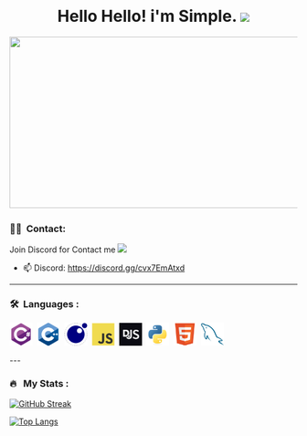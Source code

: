 <p align="center"><img src="https://komarev.com/ghpvc/?username=MrSimpleJS&style=flat-square&color=blue" alt=""></p>

<h1 align="center">Hello Hello! i'm Simple. <img src="https://media.giphy.com/media/hvRJCLFzcasrR4ia7z/giphy.gif" width="30px"></h1>

<p align="center"><img src="https://media.giphy.com/media/dWesBcTLavkZuG35MI/giphy.gif" width="600" height="300"  /></p>

### :woman_technologist: &nbsp;Contact:

Join Discord for Contact me <img src="https://media.giphy.com/media/WUlplcMpOCEmTGBtBW/giphy.gif" width="30">

- 📫 Discord:&nbsp;https://discord.gg/cvx7EmAtxd

---

### 🛠 &nbsp;Languages :

<p>
<img src="https://github.com/devicons/devicon/blob/master/icons/csharp/csharp-original.svg" title="C#" alt="CS" width="40" height="40"/>&nbsp;
<img src="https://github.com/devicons/devicon/blob/master/icons/cplusplus/cplusplus-original.svg" title="C++" alt="CPP" width="40" height="40"/>&nbsp;
<img src="https://github.com/devicons/devicon/blob/master/icons/lua/lua-original.svg" title="Lua" alt="Lua" width="40" height="40"/>&nbsp;
<img src="https://github.com/devicons/devicon/blob/master/icons/javascript/javascript-original.svg" title="JS" alt="Html" width="40" height="40"/>&nbsp;
<img src="https://github.com/devicons/devicon/blob/master/icons/discordjs/discordjs-original.svg" title="DiscordJS" alt="DiscordJS" width="40" height="40"/>&nbsp;
<img src="https://github.com/devicons/devicon/blob/master/icons/python/python-original.svg" title="Python" alt="Py" width="40" height="40"/>&nbsp;
<img src="https://github.com/devicons/devicon/blob/master/icons/html5/html5-original.svg" title="Html5" alt="Html" width="40" height="40"/>&nbsp;
<img src="https://github.com/devicons/devicon/blob/master/icons/mysql/mysql-original.svg" title="Html5" alt="Mysql" width="40" height="40"/>&nbsp;
</p>
---

### 🔥 &nbsp; My Stats :
[![GitHub Streak](http://github-readme-streak-stats.herokuapp.com?user=MrSimpleJS&theme=dark&background=000000)](https://discord.gg/NRedUhJgrw)

[![Top Langs](https://github-readme-stats.vercel.app/api/top-langs/?username=MrSimpleJS&layout=compact&theme=vision-friendly-dark)](https://discord.gg/NRedUhJgrw)
